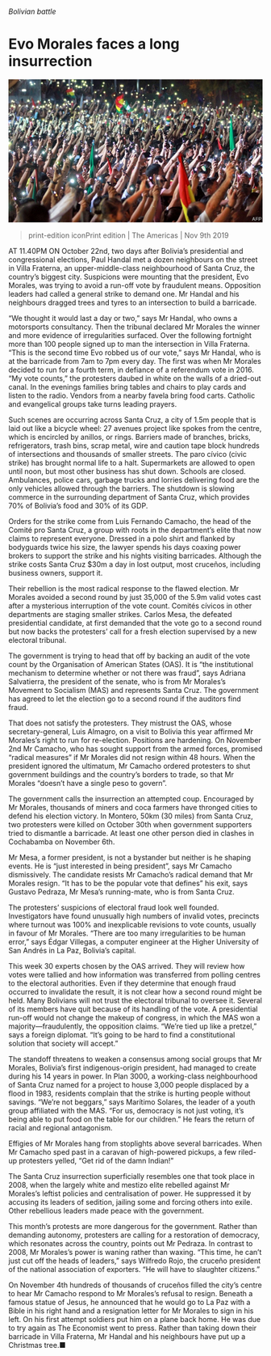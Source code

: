 ###### Bolivian battle

# Evo Morales faces a long insurrection 

![image](images/20191109_AMP001_0.jpg) 

> print-edition iconPrint edition | The Americas | Nov 9th 2019 

AT 11.40PM ON October 22nd, two days after Bolivia’s presidential and congressional elections, Paul Handal met a dozen neighbours on the street in Villa Fraterna, an upper-middle-class neighbourhood of Santa Cruz, the country’s biggest city. Suspicions were mounting that the president, Evo Morales, was trying to avoid a run-off vote by fraudulent means. Opposition leaders had called a general strike to demand one. Mr Handal and his neighbours dragged trees and tyres to an intersection to build a barricade. 

“We thought it would last a day or two,” says Mr Handal, who owns a motorsports consultancy. Then the tribunal declared Mr Morales the winner and more evidence of irregularities surfaced. Over the following fortnight more than 100 people signed up to man the intersection in Villa Fraterna. “This is the second time Evo robbed us of our vote,” says Mr Handal, who is at the barricade from 7am to 7pm every day. The first was when Mr Morales decided to run for a fourth term, in defiance of a referendum vote in 2016. “My vote counts,” the protesters daubed in white on the walls of a dried-out canal. In the evenings families bring tables and chairs to play cards and listen to the radio. Vendors from a nearby favela bring food carts. Catholic and evangelical groups take turns leading prayers. 

Such scenes are occurring across Santa Cruz, a city of 1.5m people that is laid out like a bicycle wheel: 27 avenues project like spokes from the centre, which is encircled by anillos, or rings. Barriers made of branches, bricks, refrigerators, trash bins, scrap metal, wire and caution tape block hundreds of intersections and thousands of smaller streets. The paro cívico (civic strike) has brought normal life to a halt. Supermarkets are allowed to open until noon, but most other business has shut down. Schools are closed. Ambulances, police cars, garbage trucks and lorries delivering food are the only vehicles allowed through the barriers. The shutdown is slowing commerce in the surrounding department of Santa Cruz, which provides 70% of Bolivia’s food and 30% of its GDP. 

Orders for the strike come from Luis Fernando Camacho, the head of the Comité pro Santa Cruz, a group with roots in the department’s elite that now claims to represent everyone. Dressed in a polo shirt and flanked by bodyguards twice his size, the lawyer spends his days coaxing power brokers to support the strike and his nights visiting barricades. Although the strike costs Santa Cruz $30m a day in lost output, most cruceños, including business owners, support it. 

Their rebellion is the most radical response to the flawed election. Mr Morales avoided a second round by just 35,000 of the 5.9m valid votes cast after a mysterious interruption of the vote count. Comités cívicos in other departments are staging smaller strikes. Carlos Mesa, the defeated presidential candidate, at first demanded that the vote go to a second round but now backs the protesters’ call for a fresh election supervised by a new electoral tribunal. 

The government is trying to head that off by backing an audit of the vote count by the Organisation of American States (OAS). It is “the institutional mechanism to determine whether or not there was fraud”, says Adriana Salvatierra, the president of the senate, who is from Mr Morales’s Movement to Socialism (MAS) and represents Santa Cruz. The government has agreed to let the election go to a second round if the auditors find fraud. 

That does not satisfy the protesters. They mistrust the OAS, whose secretary-general, Luis Almagro, on a visit to Bolivia this year affirmed Mr Morales’s right to run for re-election. Positions are hardening. On November 2nd Mr Camacho, who has sought support from the armed forces, promised “radical measures” if Mr Morales did not resign within 48 hours. When the president ignored the ultimatum, Mr Camacho ordered protesters to shut government buildings and the country’s borders to trade, so that Mr Morales “doesn’t have a single peso to govern”.  

The government calls the insurrection an attempted coup. Encouraged by Mr Morales, thousands of miners and coca farmers have thronged cities to defend his election victory. In Montero, 50km (30 miles) from Santa Cruz, two protesters were killed on October 30th when government supporters tried to dismantle a barricade. At least one other person died in clashes in Cochabamba on November 6th. 

Mr Mesa, a former president, is not a bystander but neither is he shaping events. He is “just interested in being president”, says Mr Camacho dismissively. The candidate resists Mr Camacho’s radical demand that Mr Morales resign. “It has to be the popular vote that defines” his exit, says Gustavo Pedraza, Mr Mesa’s running-mate, who is from Santa Cruz. 

The protesters’ suspicions of electoral fraud look well founded. Investigators have found unusually high numbers of invalid votes, precincts where turnout was 100% and inexplicable revisions to vote counts, usually in favour of Mr Morales. “There are too many irregularities to be human error,” says Édgar Villegas, a computer engineer at the Higher University of San Andrés in La Paz, Bolivia’s capital. 

This week 30 experts chosen by the OAS arrived. They will review how votes were tallied and how information was transferred from polling centres to the electoral authorities. Even if they determine that enough fraud occurred to invalidate the result, it is not clear how a second round might be held. Many Bolivians will not trust the electoral tribunal to oversee it. Several of its members have quit because of its handling of the vote. A presidential run-off would not change the makeup of congress, in which the MAS won a majority—fraudulently, the opposition claims. “We’re tied up like a pretzel,” says a foreign diplomat. “It’s going to be hard to find a constitutional solution that society will accept.” 

The standoff threatens to weaken a consensus among social groups that Mr Morales, Bolivia’s first indigenous-origin president, had managed to create during his 14 years in power. In Plan 3000, a working-class neighbourhood of Santa Cruz named for a project to house 3,000 people displaced by a flood in 1983, residents complain that the strike is hurting people without savings. “We’re not beggars,” says Marítimo Solares, the leader of a youth group affiliated with the MAS. “For us, democracy is not just voting, it’s being able to put food on the table for our children.” He fears the return of racial and regional antagonism. 

Effigies of Mr Morales hang from stoplights above several barricades. When Mr Camacho sped past in a caravan of high-powered pickups, a few riled-up protesters yelled, “Get rid of the damn Indian!” 

The Santa Cruz insurrection superficially resembles one that took place in 2008, when the largely white and mestizo elite rebelled against Mr Morales’s leftist policies and centralisation of power. He suppressed it by accusing its leaders of sedition, jailing some and forcing others into exile. Other rebellious leaders made peace with the government. 

This month’s protests are more dangerous for the government. Rather than demanding autonomy, protesters are calling for a restoration of democracy, which resonates across the country, points out Mr Pedraza. In contrast to 2008, Mr Morales’s power is waning rather than waxing. “This time, he can’t just cut off the heads of leaders,” says Wilfredo Rojo, the cruceño president of the national association of exporters. “He will have to slaughter citizens.” 

On November 4th hundreds of thousands of cruceños filled the city’s centre to hear Mr Camacho respond to Mr Morales’s refusal to resign. Beneath a famous statue of Jesus, he announced that he would go to La Paz with a Bible in his right hand and a resignation letter for Mr Morales to sign in his left. On his first attempt soldiers put him on a plane back home. He was due to try again as The Economist went to press. Rather than taking down their barricade in Villa Fraterna, Mr Handal and his neighbours have put up a Christmas tree.■ 

